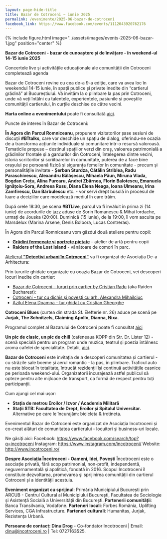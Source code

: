 ```yaml
---
layout: page-hide-title
title: Bazar de Cotroceni ~ iunie 2025
permalink: /evenimente/2025-06-bazar-de-cotroceni
facebook_link: https://www.facebook.com/events/1112043920762176
---
```


{% include figure.html image="../assets/images/events-2025-06-bazar-1.jpg" position="center" %}

**Bazar de Cotroceni - bazar de cunoaștere și de învățare - în weekend-ul 14-15 iunie 2025**

Concertele live și activitățile educaționale ale comunității din Cotroceni completează agenda

Bazar de Cotroceni revine cu cea de-a 9-a ediție, care va avea loc în weekendul 14-15 iunie, în spații publice și private inedite din “cartierul grădină” al Bucureștiului. Vă invităm la o plimbare la pas prin Cotroceni, unde vă veți întâlni cu talentele, experiențele, pasiunile și poveștile comunității cartierului, în curțile deschise de către vecini.

**Harta online a evenimentului** poate fi consultată [aici](https://www.google.com/maps/d/edit?mid=1F_M_xbLQZRmzKTt1EDgFphgxw83UlAMP&usp=sharing).

Puncte de interes în Bazar de Cotroceni:

**În Agora din Parcul Romniceanu**, propunem vizitatorilor șase sesiuni de discuții **#BTtalks**, care vor deschide un spațiu de dialog, oferindu-ne ocazia de a transforma acțiunile individuale și comunitare într-o resursă valoroasă. Tematicile propuse – destinul spațiilor verzi din oraș, valoarea patrimonială a grădinilor frontale și a gardurilor din Cotroceni, întelegerea dintre vecini, istoria scriitorilor și scriitoarelor în comunitate, puterea de a face bine orașului pe persoană fizică și siguranța femeilor în comunitate - precum și personalitățile invitate - **Șerban Sturdza, Cătălin Striblea, Radu Paraschivescu, Alexandru Bălășescu, Mihaela Păun, Miruna Vlada, Bogdan Crețu, Alina Purcaru, Andrei Zbârnea, Florin Balotescu, Emanuela Ignățoiu-Sora, Andreea Rusu, Diana Elena Neaga, Ioana Ulmeanu, Irina Zamfirescu, Dan Bărbulescu** etc. - vor servi drept busolă în procesul de luare a deciziilor care modelează mediul în care trăim.

După orele 18:30, pe scena **#BTLive**, parcul va fi învăluit în prima zi (14 iunie) de acordurile de jazz aduse de Sorin Romanescu &amp; Mihai Iordache, urmați de Jouska (20:00). Duminică (15 iunie), de la 19:00, îi vom asculta pe Marsdelux (Marina Arsene, Denis Bolbora, Lucas Contreras).

În Agora din Parcul Romniceanu vom găzdui două ateliere pentru copii:
- **[Grădini fermecate și portrete pictate](https://fb.me/e/bxH1NLaPF)** – atelier de artă pentru copii
- **Raiders of the Lost Island** - vânătoare de comori în parc.

[Atelierul **"Detectivi urbani în Cotroceni"**](https://fb.me/e/3agdc07ZG) va fi organizat de Asociaţia De-a Arhitectura:

Prin tururile ghidate organizate cu ocazia Bazar de Cotroceni, vei descoperi locuri inedite din cartier:
- [Bazar de Cotroceni – tururi prin cartier by Cristian Radu](https://fb.me/e/3k7hjiBHz) (aka Raiden Bucharest):
- [Cotroceni - tur cu dichis și povești cu arh. Alexandra Mihailciuc](https://bit.ly/4jAwf4E)
- [Azilul Elena Doamna – tur ghidat cu Cristian Gheorghe](https://fb.me/e/68Xu781Rg) 

**Cotroceni Blues** (curtea din strada Sf. Elefterie nr. 26) aduce pe scenă pe **Jurjak, The Schnitzels, Claiming Apollo, Dianna, Nixa**.

Programul complet al Bazarului de Cotroceni poate fi consultat [aici](https://fb.me/e/6cr309c1B)

**Un pic de clasic, un pic de chill** (cafeneaua KOPP din Str. Dr. Lister 12) - scenă specială pentru un program unde muzica, teatrul și poezia întâlnesc aroma cafelei de specialitate. Detalii, [aici](https://fb.me/e/4FLKsOwfT).

**Bazar de Cotroceni** este invitația de a descoperi comunitatea și cartierul - cu străzile sale boeme și aerul romantic - la pas, în plimbare. Traficul auto nu este blocat în totalitate, întrucât rezidenții își continuă activitățile casnice pe perioada weekend-ului. Organizatorii încurajează astfel publicul să opteze pentru alte mijloace de transport, ca formă de respect pentru toți participanții.

Cum ajungi cel mai ușor:
- **Stația de metrou Eroilor / Izvor / Academia Militară**
- **Stații STB: Facultatea de Drept, Eroilor și Spitalul Universitar.**
Alternative pe care le încurajăm: bicicleta &amp; trotineta.

Evenimentul Bazar de Cotroceni este organizat de Asociația Incotroceni și co-creat alături de
comunitatea cartierului - locuitori și business-uri locale.

Ne găsiți aici:
Facebook: https://www.facebook.com/search/top?q=incotroceni
Instagram: https://www.instagram.com/incotroceni/
Website: http://www.incotroceni.ro/

**Despre Asociația Încotroceni - Oameni, Idei, Povești**
Încotroceni este o asociație privată, fără scop patrimonial, non-profit, independentă, neguvernamentală şi apolitică, fondată în 2016. Scopul Incotroceni îl constituie dezvoltarea, promovarea şi sprijinirea comunității din cartierul Cotroceni și a identității acestuia.

**Eveniment organizat cu sprijinul**: Primăria Municipiului București prin ARCUB - Centrul Cultural
al Municipiului București, Facultatea de Sociologie și Asistență Socială a Universității din București.
**Partenerii comunității**: Banca Transilvania, Vodafone.
**Parteneri locali**: Forbes România, Uplifting Services, CGA Infrastructure.
**Parteneri culturali**: Humanitas, Jurjak, Rezistența Urbană.

**Persoane de contact:
Dinu Drog** - Co-fondator Incotroceni | Email: dinu@incotroceni.ro | Tel: 0727163525.
